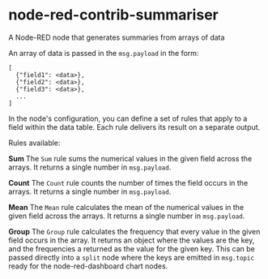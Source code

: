 # node-red-contrib-summariser
A Node-RED node that generates summaries from arrays of data

An array of data is passed in the `msg.payload` in the form:
```
[
  {"field1": <data>},
  {"field2": <data>},
  {"field3": <data>},
  ...
]
```

In the node's configuration, you can define a set of rules that apply to a field within the data table.
Each rule delivers its result on a separate output.

Rules available:

**Sum**
The `Sum` rule sums the numerical values in the given field across the arrays. It returns a single number in `msg.payload`.

**Count**
The `Count` rule counts the number of times the field occurs in the arrays.  It returns a single number in `msg.payload`.

**Mean**
The `Mean` rule calculates the mean of the numerical values in the given field across the arrays. It returns a single number in `msg.payload`.

**Group**
The `Group` rule calculates the frequency that every value in the given field occurs in the array. It returns an object where the values are the key, and the frequencies a returned as the value for the given key. This can be passed directly into a `split` node where the keys are emitted in `msg.topic` ready for the node-red-dashboard chart nodes.
